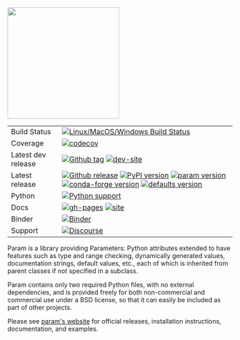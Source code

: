 <img src="https://raw.githubusercontent.com/holoviz/param/main/doc/_static/logo_horizontal.png" width=250>

|    |    |
| --- | --- |
| Build Status | [![Linux/MacOS/Windows Build Status](https://github.com/holoviz/param/workflows/pytest/badge.svg)](https://github.com/holoviz/param/actions/workflows/test.yml)
| Coverage | [![codecov](https://codecov.io/gh/holoviz/param/branch/main/graph/badge.svg)](https://codecov.io/gh/holoviz/param) ||
| Latest dev release | [![Github tag](https://img.shields.io/github/v/tag/holoviz/param.svg?label=tag&colorB=11ccbb)](https://github.com/holoviz/param/tags) [![dev-site](https://img.shields.io/website-up-down-green-red/https/pyviz-dev.github.io/param.svg?label=dev%20website)](https://pyviz-dev.github.io/param/) |
| Latest release | [![Github release](https://img.shields.io/github/release/holoviz/param.svg?label=tag&colorB=11ccbb)](https://github.com/holoviz/param/releases) [![PyPI version](https://img.shields.io/pypi/v/param.svg?colorB=cc77dd)](https://pypi.python.org/pypi/param) [![param version](https://img.shields.io/conda/v/pyviz/param.svg?colorB=4488ff&style=flat)](https://anaconda.org/pyviz/param) [![conda-forge version](https://img.shields.io/conda/v/conda-forge/param.svg?label=conda%7Cconda-forge&colorB=4488ff)](https://anaconda.org/conda-forge/param) [![defaults version](https://img.shields.io/conda/v/anaconda/param.svg?label=conda%7Cdefaults&style=flat&colorB=4488ff)](https://anaconda.org/anaconda/param) |
| Python | [![Python support](https://img.shields.io/pypi/pyversions/param.svg)](https://pypi.org/project/param/)
| Docs | [![gh-pages](https://img.shields.io/github/last-commit/holoviz/param/gh-pages.svg)](https://github.com/holoviz/param/tree/gh-pages) [![site](https://img.shields.io/website-up-down-green-red/https/param.holoviz.org.svg)](https://param.holoviz.org) |
| Binder | [![Binder](https://mybinder.org/badge_logo.svg)](https://mybinder.org/v2/gh/holoviz/param/main?labpath=examples) |
| Support | [![Discourse](https://img.shields.io/discourse/status?server=https%3A%2F%2Fdiscourse.holoviz.org)](https://discourse.holoviz.org/) |

Param is a library providing Parameters: Python attributes extended to have features such as type and range checking, dynamically generated values, documentation strings, default values, etc., each of which is inherited from parent classes if not specified in a subclass.

Param contains only two required Python files, with no external dependencies, and is provided freely for both non-commercial and commercial use under a BSD license, so that it can easily be included as part of other projects.

Please see [param's website](https://param.holoviz.org) for official releases, installation instructions, documentation, and examples.
